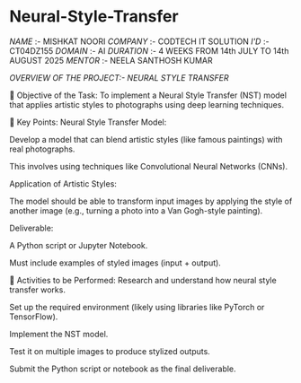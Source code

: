 # Neural-Style-Transfer
*NAME* :- MISHKAT NOORI
*COMPANY* :- CODTECH IT SOLUTION
*I'D* :- CT04DZ155
*DOMAIN* :- AI
*DURATION* :- 4 WEEKS FROM 14th JULY TO 14th AUGUST 2025
*MENTOR* :- NEELA SANTHOSH KUMAR

*OVERVIEW OF THE PROJECT:- NEURAL STYLE TRANSFER*

🎯 Objective of the Task:
To implement a Neural Style Transfer (NST) model that applies artistic styles to photographs using deep learning techniques.

🔑 Key Points:
Neural Style Transfer Model:

Develop a model that can blend artistic styles (like famous paintings) with real photographs.

This involves using techniques like Convolutional Neural Networks (CNNs).

Application of Artistic Styles:

The model should be able to transform input images by applying the style of another image (e.g., turning a photo into a Van Gogh-style painting).

Deliverable:

A Python script or Jupyter Notebook.

Must include examples of styled images (input + output).

📝 Activities to be Performed:
Research and understand how neural style transfer works.

Set up the required environment (likely using libraries like PyTorch or TensorFlow).

Implement the NST model.

Test it on multiple images to produce stylized outputs.

Submit the Python script or notebook as the final deliverable.
